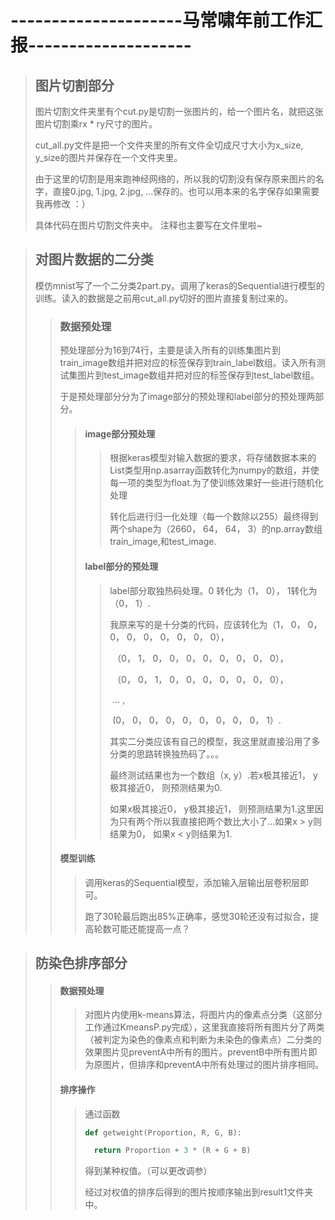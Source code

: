 # ---------------------马常啸年前工作汇报--------------------

> ## 图片切割部分
>
> 图片切割文件夹里有个cut.py是切割一张图片的，给一个图片名，就把这张图片切割乘rx * ry尺寸的图片。
>
> cut_all.py文件是把一个文件夹里的所有文件全切成尺寸大小为x_size, y_size的图片并保存在一个文件夹里。
>
> 由于这里的切割是用来跑神经网络的，所以我的切割没有保存原来图片的名字，直接0.jpg, 1.jpg, 2.jpg, ...保存的。也可以用本来的名字保存如果需要我再修改   ：）
>
> 具体代码在图片切割文件夹中。 注释也主要写在文件里啦~





> ## 对图片数据的二分类
>
> 模仿mnist写了一个二分类2part.py。调用了keras的Sequential进行模型的训练。读入的数据是之前用cut_all.py切好的图片直接复制过来的。
>
> > ### 数据预处理
> >
> > 预处理部分为16到74行，主要是读入所有的训练集图片到train_image数组并把对应的标签保存到train_label数组。读入所有测试集图片到test_image数组并把对应的标签保存到test_label数组。
> >
> > 于是预处理部分分为了image部分的预处理和label部分的预处理两部分。
> >
> > > #### image部分预处理
> > >
> > > > 根据keras模型对输入数据的要求，将存储数据本来的List类型用np.asarray函数转化为numpy的数组，并使每一项的类型为float.为了使训练效果好一些进行随机化处理
> > > >
> > > > 转化后进行归一化处理（每一个数除以255）最终得到两个shape为（2660， 64， 64， 3）的np.array数组train_image,和test_image.
> > >
> > >  
> > >
> > > #### label部分的预处理
> > >
> > > > label部分取独热码处理。0 转化为（1， 0）， 1转化为（0， 1）.
> > > >
> > > > 我原来写的是十分类的代码，应该转化为（1， 0， 0， 0， 0， 0， 0， 0， 0， 0），
> > > >
> > > > ​                                                                      （0， 1， 0， 0， 0， 0， 0， 0， 0， 0），
> > > >
> > > > ​                                                                       （0， 0， 1， 0， 0， 0， 0， 0， 0， 0），
> > > >
> > > > ​                                                                                                 ...                                            ,
> > > >
> > > > ​                                                                          (0， 0， 0， 0， 0， 0， 0， 0， 0， 1）.
> > > >
> > > > 其实二分类应该有自己的模型，我这里就直接沿用了多分类的思路转换独热码了。。。
> > > >
> > > > 最终测试结果也为一个数组（x, y）.若x极其接近1， y极其接近0， 则预测结果为0.
> > > >
> > > > 如果x极其接近0， y极其接近1， 则预测结果为1.这里因为只有两个所以我直接把两个数比大小了...如果x > y则结果为0， 如果x < y则结果为1.
> >
> >  #### 模型训练
> >
> > > 调用keras的Sequential模型，添加输入层输出层卷积层即可。
> > >
> > > 跑了30轮最后跑出85%正确率，感觉30轮还没有过拟合，提高轮数可能还能提高一点？





> ## 防染色排序部分
>
> > #### 数据预处理
> >
> > > 对图片内使用k-means算法，将图片内的像素点分类（这部分工作通过KmeansP.py完成），这里我直接将所有图片分了两类（被判定为染色的像素点和判断为未染色的像素点）二分类的效果图片见preventA中所有的图片。preventB中所有图片即为原图片，但排序和preventA中所有处理过的图片排序相同。
> >
> >  
> >
> >  
> >
> > #### 排序操作
> >
> > > 通过函数
> > >
> > > ```python
> > > def getweight(Proportion, R, G, B):
> > > 
> > >   return Proportion + 3 * (R + G + B)
> > > ```
> > >
> > > 得到某种权值。（可以更改调参）
> > >
> > > 经过对权值的排序后得到的图片按顺序输出到result1文件夹中。

